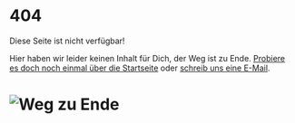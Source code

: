 # 404

Diese Seite ist nicht verfügbar!

Hier haben wir leider keinen Inhalt für Dich, der Weg ist zu Ende. [Probiere es doch noch einmal über die Startseite](/) oder [schreib uns eine E-Mail](/kontakt).

# ![Weg zu Ende](./404-weg-zu-ende.jpg)
